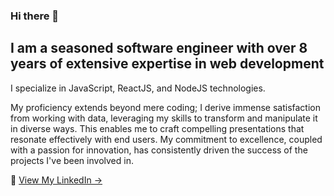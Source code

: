 ### Hi there 👋
## I am a seasoned software engineer with over 8 years of extensive expertise in web development
I specialize in JavaScript, ReactJS, and NodeJS technologies.

My proficiency extends beyond mere coding; I derive immense satisfaction from working with data, leveraging my skills to transform and manipulate it in diverse ways. This enables me to craft compelling presentations that resonate effectively with end users. My commitment to excellence, coupled with a passion for innovation, has consistently driven the success of the projects I've been involved in.


💬 [View My LinkedIn →](https://www.linkedin.com/in/maksym-nezhurin-7602a959/)

<!--
**maksym-nezhurin/maksym-nezhurin** is a ✨ _special_ ✨ repository because its `README.md` (this file) appears on your GitHub profile.

Here are some ideas to get you started:

- 🔭 I’m currently working on improving TypeScript and NextJS knowledge.
- 🌱 I’m currently learning NextJS, Laravel.
- 👯 I’m looking to collaborate on ...
- 🤔 I’m looking for help with ...
- 💬 Ask me about ...
- 📫 How to reach me: ...
- 😄 Pronouns: ...
- ⚡ Fun fact: ...
-->
